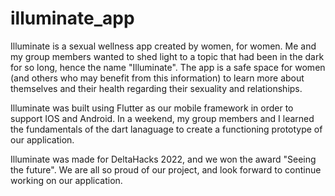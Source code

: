 # illuminate_app

Illuminate is a sexual wellness app created by women, for women. Me and my group members wanted to shed light to a topic that had been in the dark for so long, hence the name "Illuminate". The app is a safe space for women (and others who may benefit from this information) to learn more about themselves and their health regarding their sexuality and relationships. 

Illuminate was built using Flutter as our mobile framework in order to support IOS and Android. In a weekend, my group members and I learned the fundamentals of the dart lanaguage to create a functioning prototype of our application. 

Illuminate was made for DeltaHacks 2022, and we won the award "Seeing the future". We are all so proud of our project, and look forward to continue working on our application. 
